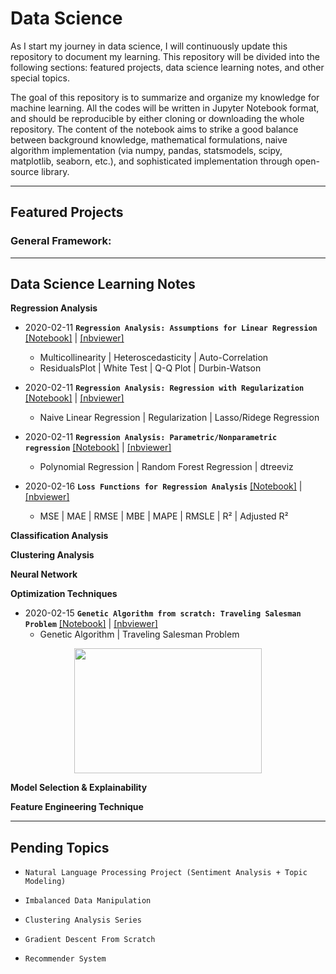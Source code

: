 # Data Science

As I start my journey in data science, I will continuously update this repository to document my learning. This repository will be divided into the following sections: featured projects, data science learning notes, and other special topics.

The goal of this repository is to summarize and organize my knowledge for machine learning. All the codes will be written in Jupyter Notebook format, and should be reproducible by either cloning or downloading the whole repository. The content of the notebook aims to strike a good balance between background knowledge, mathematical formulations, naive algorithm implementation (via numpy, pandas, statsmodels, scipy, matplotlib, seaborn, etc.), and sophisticated implementation through open-source library.

---
## Featured Projects
### General Framework: 


---
## Data Science Learning Notes

**Regression Analysis**
* 2020-02-11 **`Regression Analysis: Assumptions for Linear Regression`** [[Notebook]](https://github.com/patrick-ytchou/Data-Science/blob/master/Algorithms/Regression/Regression%20Analysis%20--%20Assumptions%20for%20Linear%20Regression.ipynb) | [[nbviewer]](https://nbviewer.jupyter.org/github/patrick-ytchou/Data-Science/blob/master/Algorithms/Regression/Regression%20Analysis%20--%20Assumptions%20for%20Linear%20Regression.ipynb)
    * Multicollinearity | Heteroscedasticity | Auto-Correlation
    * ResidualsPlot | White Test | Q-Q Plot | Durbin-Watson
    
* 2020-02-11 **`Regression Analysis: Regression with Regularization`** [[Notebook]](https://github.com/patrick-ytchou/Data-Science/blob/master/Algorithms/Regression/Regression%20Analysis%20--%20Regression%20with%20Regularization.ipynb) | [[nbviewer]](https://nbviewer.jupyter.org/github/patrick-ytchou/Data-Science/blob/master/Algorithms/Regression/Regression%20Analysis%20--%20Regression%20with%20Regularization.ipynb)
    * Naive Linear Regression | Regularization | Lasso/Ridege Regression
    
* 2020-02-11 **`Regression Analysis: Parametric/Nonparametric regression`** [[Notebook]](https://github.com/patrick-ytchou/Data-Science/blob/master/Algorithms/Regression/Regression%20Analysis%20--%20Parametric%20and%20Nonparametric%20Regression.ipynb) | [[nbviewer]](https://nbviewer.jupyter.org/github/patrick-ytchou/Data-Science/blob/master/Algorithms/Regression/Regression%20Analysis%20--%20Parametric%20and%20Nonparametric%20Regression.ipynb)
    * Polynomial Regression | Random Forest Regression | dtreeviz
    
* 2020-02-16 **`Loss Functions for Regression Analysis`** [[Notebook]](https://github.com/patrick-ytchou/Data-Science/blob/master/Algorithms/Regression/Regression%20Analysis%20--%20Loss%20Functions%20for%20Regression%20Analysis.ipynb) | [[nbviewer]](https://nbviewer.jupyter.org/github/patrick-ytchou/Data-Science/blob/master/Algorithms/Regression/Regression%20Analysis%20--%20Loss%20Functions%20for%20Regression%20Analysis.ipynb)
    * MSE | MAE | RMSE | MBE | MAPE | RMSLE | R² | Adjusted R²



**Classification Analysis**



**Clustering Analysis**



**Neural Network**



**Optimization Techniques**

* 2020-02-15 **`Genetic Algorithm from scratch: Traveling Salesman Problem`** [[Notebook]](https://github.com/patrick-ytchou/Data-Science/blob/master/Algorithms/Optimization/Genetic%20Algorithm%20from%20Scratch%20--%20Traveling%20Salesman%20Problem.ipynb) | [[nbviewer]](https://nbviewer.jupyter.org/github/patrick-ytchou/Data-Science/blob/master/Algorithms/Optimization/Genetic%20Algorithm%20from%20Scratch%20--%20Traveling%20Salesman%20Problem.ipynb)
    * Genetic Algorithm | Traveling Salesman Problem 
<p align="center">
	<img src="https://github.com/patrick-ytchou/Data-Science/blob/master/Algorithms/Optimization/TSP_animation.gif" width=300 height=200/>
</p>


**Model Selection & Explainability**




**Feature Engineering Technique**


---
## Pending Topics

* `Natural Language Processing Project (Sentiment Analysis + Topic Modeling)`

* `Imbalanced Data Manipulation`

* `Clustering Analysis Series`

* `Gradient Descent From Scratch`

* `Recommender System`
